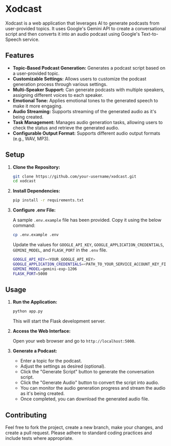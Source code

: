 # Xodcast

Xodcast is a web application that leverages AI to generate podcasts from user-provided topics. It uses Google's Gemini API to create a conversational script and then converts it into an audio podcast using Google's Text-to-Speech service.

## Features

*   **Topic-Based Podcast Generation:** Generates a podcast script based on a user-provided topic.
*   **Customizable Settings:** Allows users to customize the podcast generation process through various settings.
*   **Multi-Speaker Support:** Can generate podcasts with multiple speakers, assigning different voices to each speaker.
*   **Emotional Tone:** Applies emotional tones to the generated speech to make it more engaging.
*   **Audio Streaming:** Supports streaming of the generated audio as it's being created.
*   **Task Management:** Manages audio generation tasks, allowing users to check the status and retrieve the generated audio.
*   **Configurable Output Format:** Supports different audio output formats (e.g., WAV, MP3).

## Setup

1. **Clone the Repository:**

    ```bash
    git clone https://github.com/your-username/xodcast.git
    cd xodcast
    ```

2. **Install Dependencies:**

    ```bash
    pip install -r requirements.txt
    ```

3. **Configure .env File:**

    A sample `.env.example` file has been provided. Copy it using the below command:

    ```bash
    cp .env.example .env
    ```

    Update the values for `GOOGLE_API_KEY`, `GOOGLE_APPLICATION_CREDENTIALS`, `GEMINI_MODEL`, and `FLASK_PORT` in the `.env` file.

    ```bash
    GOOGLE_API_KEY=<YOUR_GOOGLE_API_KEY>
    GOOGLE_APPLICATION_CREDENTIALS=<PATH_TO_YOUR_SERVICE_ACCOUNT_KEY_FILE>
    GEMINI_MODEL=gemini-exp-1206
    FLASK_PORT=5000
    ```

## Usage

1. **Run the Application:**

    ```bash
    python app.py
    ```

    This will start the Flask development server.

2. **Access the Web Interface:**

    Open your web browser and go to `http://localhost:5000`.

3. **Generate a Podcast:**

    *   Enter a topic for the podcast.
    *   Adjust the settings as desired (optional).
    *   Click the "Generate Script" button to generate the conversation script.
    *   Click the "Generate Audio" button to convert the script into audio.
    *   You can monitor the audio generation progress and stream the audio as it's being created.
    *   Once completed, you can download the generated audio file.

## Contributing

Feel free to fork the project, create a new branch, make your changes, and create a pull request. Please adhere to standard coding practices and include tests where appropriate.
